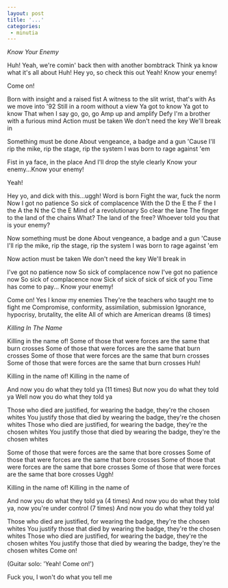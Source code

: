 ```yaml
---
layout: post
title: '...'
categories:
 - minutia
---
```


<i>Know Your Enemy</i>

Huh!
Yeah, we're comin' back then with another bombtrack
Think ya know what it's all about
Huh!
Hey yo, so check this out
Yeah!
Know your enemy!

Come on!

Born with insight and a raised fist
A witness to the slit wrist, that's with
As we move into '92
Still in a room without a view
Ya got to know
Ya got to know
That when I say go, go, go
Amp up and amplify
Defy
I'm a brother with a furious mind
Action must be taken
We don't need the key
We'll break in

Something must be done
About vengeance, a badge and a gun
'Cause I'll rip the mike, rip the stage, rip the system
I was born to rage against 'em

Fist in ya face, in the place
And I'll drop the style clearly
Know your enemy...Know your enemy!

Yeah!

Hey yo, and dick with this...uggh!
Word is born
Fight the war, fuck the norm
Now I got no patience
So sick of complacence
With the D the E the F the I the A the N the C the E
Mind of a revolutionary
So clear the lane
The finger to the land of the chains
What? The land of the free?
Whoever told you that is your enemy?

Now something must be done
About vengeance, a badge and a gun
'Cause I'll rip the mike, rip the stage, rip the system
I was born to rage against 'em

Now action must be taken
We don't need the key
We'll break in

I've got no patience now
So sick of complacence now
I've got no patience now
So sick of complacence now
Sick of sick of sick of sick of you
Time has come to pay...
Know your enemy!

Come on!
Yes I know my enemies
They're the teachers who taught me to fight me
Compromise, conformity, assimilation, submission
Ignorance, hypocrisy, brutality, the elite
All of which are American dreams (8 times)


<i>Killing In The Name</i>

Killing in the name of!
Some of those that were forces are the same that burn crosses
Some of those that were forces are the same that burn crosses
Some of those that were forces are the same that burn crosses
Some of those that were forces are the same that burn crosses
Huh!

Killing in the name of!
Killing in the name of

And now you do what they told ya (11 times)
But now you do what they told ya
Well now you do what they told ya

Those who died are justified, for wearing the badge, they're the chosen whites
You justify those that died by wearing the badge, they're the chosen whites
Those who died are justified, for wearing the badge, they're the chosen whites
You justify those that died by wearing the badge, they're the chosen whites

Some of those that were forces are the same that bore crosses
Some of those that were forces are the same that bore crosses
Some of those that were forces are the same that bore crosses
Some of those that were forces are the same that bore crosses
Uggh!

Killing in the name of!
Killing in the name of

And now you do what they told ya (4 times)
And now you do what they told ya, now you're under control (7 times)
And now you do what they told ya!

Those who died are justified, for wearing the badge, they're the chosen whites
You justify those that died by wearing the badge, they're the chosen whites
Those who died are justified, for wearing the badge, they're the chosen whites
You justify those that died by wearing the badge, they're the chosen whites
Come on!

(Guitar solo: 'Yeah! Come on!')

Fuck you, I won't do what you tell me

